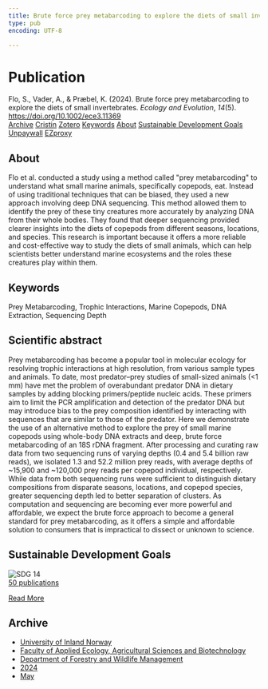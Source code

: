 ```yaml
---
title: Brute force prey metabarcoding to explore the diets of small invertebrates
type: pub
encoding: UTF-8

---
```

<h1>Publication</h1>
<article id="csl-bib-container-MN3GDEG3" class="csl-bib-container">
  <div class="csl-bib-body"> <div class="csl-entry">Flo, S., Vader, A., &#38; Præbel, K. (2024). Brute force prey metabarcoding to explore the diets of small invertebrates. <i>Ecology and Evolution</i>, <i>14</i>(5). <a href="https://doi.org/10.1002/ece3.11369">https://doi.org/10.1002/ece3.11369</a></div> </div>
  <div class="csl-bib-buttons">
    <a href="#taxonomy-article-MN3GDEG3" alt="archive" class="csl-bib-button">Archive</a>
    <a href="https://app.cristin.no/results/show.jsf?id=2266710" alt="Cristin" class="csl-bib-button">Cristin</a>
    <a href="http://zotero.org/groups/5881554/items/MN3GDEG3" alt="Zotero" class="csl-bib-button">Zotero</a>
    <a href="#keywords-article-MN3GDEG3" alt="keywords" class="csl-bib-button">Keywords</a>
    <a href="#about-article-MN3GDEG3" alt="about_pub" class="csl-bib-button">About</a>
    <a href="#sdg-article-MN3GDEG3" alt="sdg" class="csl-bib-button">Sustainable Development Goals</a>
    <a href="https://onlinelibrary.wiley.com/doi/pdfdirect/10.1002/ece3.11369" alt="Unpaywall" class="csl-bib-button">Unpaywall</a>
    <a href="https://onlinelibrary.wiley.com/doi/pdfdirect/10.1002/ece3.11369" alt="EZproxy" class="csl-bib-button">EZproxy</a>
  </div>
  <div id="csl-bib-meta-container-MN3GDEG3"></div>
</article>
<div id="csl-bib-meta-MN3GDEG3" class="csl-bib-meta">
  <article id="about-article-MN3GDEG3" class="about_pub-article">
    <h1>About</h1>
    Flo et al. conducted a study using a method called "prey metabarcoding" to understand what small marine animals, specifically copepods, eat. Instead of using traditional techniques that can be biased, they used a new approach involving deep DNA sequencing. This method allowed them to identify the prey of these tiny creatures more accurately by analyzing DNA from their whole bodies. They found that deeper sequencing provided clearer insights into the diets of copepods from different seasons, locations, and species. This research is important because it offers a more reliable and cost-effective way to study the diets of small animals, which can help scientists better understand marine ecosystems and the roles these creatures play within them.
  </article>
  <article id="keywords-article-MN3GDEG3" class="keywords-article">
    <h1>Keywords</h1>
    Prey Metabarcoding, Trophic Interactions, Marine Copepods, DNA Extraction, Sequencing Depth
  </article>
  <article id="abstract-article-MN3GDEG3" class="abstract-article">
    <h1>Scientific abstract</h1>
    Prey metabarcoding has become a popular tool in molecular ecology for resolving trophic interactions at high resolution, from various sample types and animals. To date, most predator–prey studies of small-sized animals (<1 mm) have met the problem of overabundant predator DNA in dietary samples by adding blocking primers/peptide nucleic acids. These primers aim to limit the PCR amplification and detection of the predator DNA but may introduce bias to the prey composition identified by interacting with sequences that are similar to those of the predator. Here we demonstrate the use of an alternative method to explore the prey of small marine copepods using whole-body DNA extracts and deep, brute force metabarcoding of an 18S rDNA fragment. After processing and curating raw data from two sequencing runs of varying depths (0.4 and 5.4 billion raw reads), we isolated 1.3 and 52.2 million prey reads, with average depths of ~15,900 and ~120,000 prey reads per copepod individual, respectively. While data from both sequencing runs were sufficient to distinguish dietary compositions from disparate seasons, locations, and copepod species, greater sequencing depth led to better separation of clusters. As computation and sequencing are becoming ever more powerful and affordable, we expect the brute force approach to become a general standard for prey metabarcoding, as it offers a simple and affordable solution to consumers that is impractical to dissect or unknown to science.
  </article>
  <article id="sdg-article-MN3GDEG3" class="sdg-article">
    <h1>Sustainable Development Goals</h1>
    <div class="sdg-container"><div id="sdg14" class="sdg">
        <img src="{{< params subfolder >}}images/sdg/sdg14_en.png" class="image" alt="SDG 14">
        <div class="sdg-overlay">
          <a href="/en/archive/?key=?sdg=14#archive" class="sdg-publication-count"><span>50</span> publications</a>
          <p><a href="https://sdgs.un.org/goals/goal14" class="sdg-read-more">Read More</a></p>
        </div>
      </div></div>
  </article>
  <article id="taxonomy-article-MN3GDEG3" class="taxonomy-article">
    <h1>Archive</h1>
    <ul>
      <li>
        <a href="/en/archive/?key=3DCRN523">University of Inland Norway</a>
      </li>
      <li>
        <a href="/en/archive/?key=T77LXH6D">Faculty of Applied Ecology, Agricultural Sciences and Biotechnology</a>
      </li>
      <li>
        <a href="/en/archive/?key=7TRARPE3">Department of Forestry and Wildlife Management</a>
      </li>
      <li>
        <a href="/en/archive/?key=A4XX8HDP">2024</a>
      </li>
      <li>
        <a href="/en/archive/?key=2IXDX4YB">May</a>
      </li>
    </ul>
  </article>
</div>
